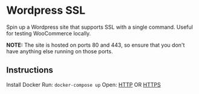 # Wordpress SSL
Spin up a Wordpress site that supports SSL with a single command. Useful for testing WooCommerce locally.

**NOTE:** The site is hosted on ports 80 and 443, so ensure that you don't have anything else running on those ports.

## Instructions
Install Docker
Run: `docker-compose up`
Open: [HTTP](http://localhost) OR [HTTPS](https://localhost)
